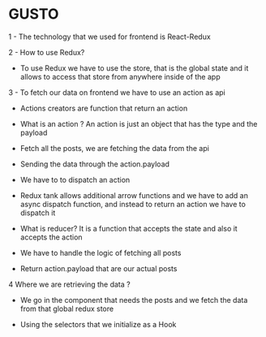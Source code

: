 # GUSTO

1 - The technology that we used for frontend is React-Redux

2 - How to use Redux?

- To use Redux we have to use the store, that is the global state and it allows to access that store from anywhere inside of the app

3 - To fetch our data on frontend we have to use an action as api

- Actions creators are function that return an action

- What is an action ? An action is just an object that has the type and the payload

- Fetch all the posts, we are fetching the data from the api

- Sending the data through the action.payload

- We have to to dispatch an action

- Redux tank allows additional arrow functions and we have to add an async dispatch function, and instead to return an action we have to dispatch it

- What is reducer? It is a function that accepts the state and also it accepts the action

- We have to handle the logic of fetching all posts

- Return action.payload that are our actual posts

4 Where we are retrieving the data ?

- We go in the component that needs the posts and we fetch the data from that global redux store

- Using the selectors that we initialize as a Hook
